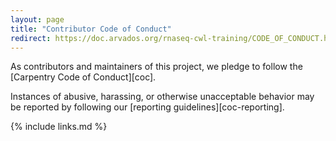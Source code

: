 ```yaml
---
layout: page
title: "Contributor Code of Conduct"
redirect: https://doc.arvados.org/rnaseq-cwl-training/CODE_OF_CONDUCT.html
---
```

As contributors and maintainers of this project,
we pledge to follow the [Carpentry Code of Conduct][coc].

Instances of abusive, harassing, or otherwise unacceptable behavior
may be reported by following our [reporting guidelines][coc-reporting].

{% include links.md %}
